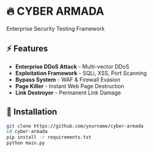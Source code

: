 # 🔥 CYBER ARMADA

Enterprise Security Testing Framework

## ⚡ Features

- **Enterprise DDoS Attack** - Multi-vector DDoS
- **Exploitation Framework** - SQLi, XSS, Port Scanning
- **Bypass System** - WAF & Firewall Evasion
- **Page Killer** - Instant Web Page Destruction
- **Link Destroyer** - Permanent Link Damage

## 🚀 Installation

```bash
git clone https://github.com/yourname/cyber-armada
cd cyber-armada
pip install -r requirements.txt
python main.py